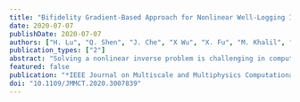 ```yaml
---
title: "Bifidelity Gradient-Based Approach for Nonlinear Well-Logging Inverse Problems"
date: 2020-07-07
publishDate: 2020-07-07
authors: ["H. Lu", "Q. Shen", "J. Che", "X Wu", "X. Fu", "M. Khalil", "C. Safta",  "Y. Huang"]
publication_types: ["2"]
abstract: "Solving a nonlinear inverse problem is challenging in computational science and engineering. Sampling-based methods require a large number of model evaluations; gradient-based methods require fewer model evaluations but only find the local minima. Multifidelity optimization combines the low-fidelity model and the high-fidelity model to achieve both high accuracy and high efficiency. In this article, we present a bifidelity approach to solve nonlinear inverse problems. In the bifidelity inversion method, the low-fidelity model is used to acquire a good initial guess, and the high-fidelity model is used to locate the global minimum. Combined with a multistart optimization scheme, the proposed approach significantly increases the possibility of finding the global minimum for nonlinear inverse problems with many local minima. The method is tested with two toy problems and then applied to an electromagnetic well-logging inverse problem, which is difficult to solve using traditional gradient-based methods. The bifidelity method provides promising inversion results and can be easily applied to traditional gradient-based methods."
featured: false
publication: "*IEEE Journal on Multiscale and Multiphysics Computational Techniques*"
doi: "10.1109/JMMCT.2020.3007839"
---
```


